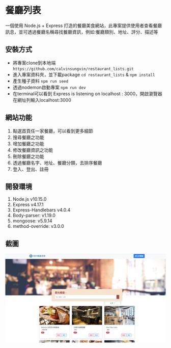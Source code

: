 # 餐廳列表

一個使用 Node.js + Express 打造的餐廳美食網站，此專案提供使用者查看餐廳訊息，並可透過餐廳名稱尋找餐廳資訊，例如:餐廳類別、地址、評分、描述等

## 安裝方式
- 將專案clone到本地端
`https://github.com/calvinsungvin/restaurant_lists.git`
- 進入專案資料夾，並下載package
`cd restaurant_lists` &
`npm install`
- 產生種子資料
`npm run seed`
- 透過nodemon啟動專案
`npm run dev`
- 在terminal可以看到 Express is listening on localhost : 3000，開啟瀏覽器在網址列輸入localhost:3000

## 網站功能
1. 點選首頁任一家餐廳，可以看到更多細節
2. 搜尋餐廳之功能
3. 增加餐廳之功能
4. 修改餐廳資訊之功能
5. 刪除餐廳之功能
6. 透過餐廳名字、地址、餐廳分類，去排序餐廳
7. 登入、登出、註冊

## 開發環境
1. Node.js v10.15.0
2. Express v4.17.1
3. Express-Handlebars v4.0.4
4. Body-parser: v1.19.0
5. mongoose: v5.9.14
6. method-override: v3.0.0

## 截圖
![image info](picture.png)
